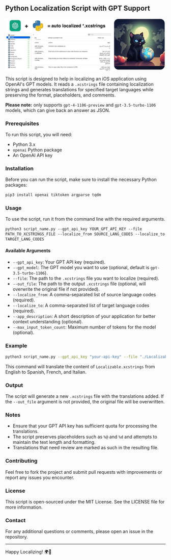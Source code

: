 ## Python Localization Script with GPT Support

<img src="images/github_localize_header.jpg">

This script is designed to help in localizing an iOS application using OpenAI's GPT models. It reads a `.xcstrings` file containing localization strings and generates translations for specified target languages while preserving the format, placeholders, and comments. 

**Please note:** only supports `gpt-4-1106-preview` and `gpt-3.5-turbo-1106` models, which can give back an answer as JSON.


### Prerequisites

To run this script, you will need:
- Python 3.x
- `openai` Python package
- An OpenAI API key

### Installation

Before you can run the script, make sure to install the necessary Python packages:

```bash
pip3 install openai tiktoken argparse tqdm
```

### Usage

To use the script, run it from the command line with the required arguments.

```
python3 script_name.py --gpt_api_key YOUR_GPT_API_KEY --file PATH_TO_XCSTRINGS_FILE --localize_from SOURCE_LANG_CODES --localize_to TARGET_LANG_CODES
```

#### Available Arguments

- `--gpt_api_key`: Your GPT API key (required).
- `--gpt_model`: The GPT model you want to use (optional, default is `gpt-3.5-turbo-1106`).
- `--file`: The path to the `.xcstrings` file you want to localize (required).
- `--out_file`: The path to the output `.xcstrings` file (optional, will overwrite the original file if not provided).
- `--localize_from`: A comma-separated list of source language codes (required).
- `--localize_to`: A comma-separated list of target language codes (required).
- `--app_description`: A short description of your application for better context understanding (optional).
- `--max_input_token_count`: Maximum number of tokens for the model (optional).

### Example

```bash
python3 script_name.py --gpt_api_key "your-api-key" --file "./Localizable.xcstrings" --localize_from "en,de" --localize_to "es,fr,it" --app_description "A productivity app for managing tasks."
```

This command will translate the content of `Localizable.xcstrings` from English to Spanish, French, and Italian.

### Output

The script will generate a new `.xcstrings` file with the translations added. If the `--out_file` argument is not provided, the original file will be overwritten.

### Notes

- Ensure that your GPT API key has sufficient quota for processing the translations.
- The script preserves placeholders such as `%@` and `%d` and attempts to maintain the text length and formatting.
- Translations that need review are marked as such in the resulting file.

### Contributing

Feel free to fork the project and submit pull requests with improvements or report any issues you encounter.

### License

This script is open-sourced under the MIT License. See the LICENSE file for more information.

### Contact

For any additional questions or comments, please open an issue in the repository.

---

Happy Localizing! 🌍📲
